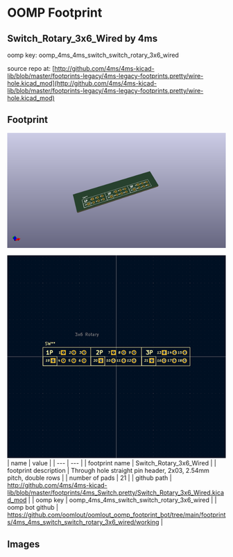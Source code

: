 # OOMP Footprint  
## Switch_Rotary_3x6_Wired  by 4ms  
  
oomp key: oomp_4ms_4ms_switch_switch_rotary_3x6_wired  
  
source repo at: [http://github.com/4ms/4ms-kicad-lib/blob/master/footprints-legacy/4ms-legacy-footprints.pretty/wire-hole.kicad_mod](http://github.com/4ms/4ms-kicad-lib/blob/master/footprints-legacy/4ms-legacy-footprints.pretty/wire-hole.kicad_mod)  
## Footprint  
  
[![working_kicad_pcb_3d.png](working_kicad_pcb_3d_600.png)](working_kicad_pcb_3d.png)  
  
[![working.png](working_600.png)](working.png)  
| name | value | 
| --- | --- | 
| footprint name | Switch_Rotary_3x6_Wired | 
| footprint description | Through hole straight pin header, 2x03, 2.54mm pitch, double rows | 
| number of pads | 21 | 
| github path | http://github.com/4ms/4ms-kicad-lib/blob/master/footprints/4ms_Switch.pretty/Switch_Rotary_3x6_Wired.kicad_mod | 
| oomp key | oomp_4ms_4ms_switch_switch_rotary_3x6_wired | 
| oomp bot github | https://github.com/oomlout/oomlout_oomp_footprint_bot/tree/main/footprints/4ms_4ms_switch_switch_rotary_3x6_wired/working | 
## Images  
